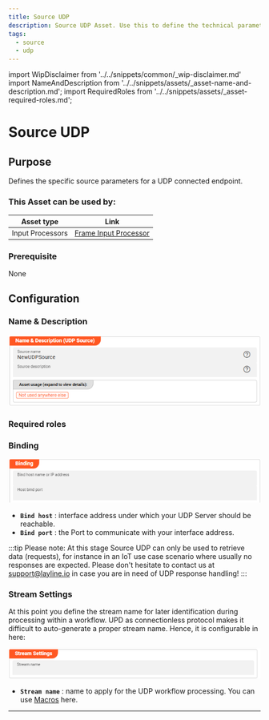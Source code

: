 ```yaml
---
title: Source UDP
description: Source UDP Asset. Use this to define the technical parameters for a UDP source connection.
tags:
  - source
  - udp
---
```


import WipDisclaimer from '../../snippets/common/_wip-disclaimer.md'
import NameAndDescription from '../../snippets/assets/_asset-name-and-description.md';
import RequiredRoles from '../../snippets/assets/_asset-required-roles.md';

# Source UDP

## Purpose

Defines the specific source parameters for a UDP connected endpoint.

### This Asset can be used by:

| Asset type       | Link                                                                     |
|------------------|--------------------------------------------------------------------------|
| Input Processors | [Frame Input Processor](/docs/assets/processors-input/asset-input-frame) |

### Prerequisite

None

## Configuration

### Name & Description

![Name & Description (UDP Source)](./.asset-source-udp_images/1717600398340.png "Name & Description (UDP Source)")

<NameAndDescription></NameAndDescription>

### Required roles

<RequiredRoles></RequiredRoles>

### Binding

![Binding settings (UDP Source)](./.asset-source-udp_images/1717601447614.png "Binding settings (UDP Source)")

* **`Bind host`** : interface address under which your UDP Server should be reachable.
* **`Bind port`** : the Port to communicate with your interface address.

:::tip Please note:
At this stage Source UDP can only be used to retrieve data (requests), for instance in an IoT use case scenario where usually no responses are expected. 
Please don't hesitate to contact us at support@layline.io in case you are in need of UDP response handling!
:::

### Stream Settings

At this point you define the stream name for later identification during processing within a workflow.
UPD as connectionless protocol makes it difficult to auto-generate a proper stream name. Hence, it is configurable in here:

![Stream settings (UPD Source)](./.asset-source-udp_images/1717605243066.png "Stream settings (UPD Source)")

* **`Stream name`** : name to apply for the UDP workflow processing. You can use [Macros](/docs/language-reference/macros) here.

---

<WipDisclaimer></WipDisclaimer>
